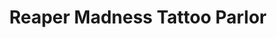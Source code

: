 ---
title: "Reaper Madness Tattoo Parlor"
url: /tempe/reaper-madness-tattoo-parlor/
shop: tattoo
---